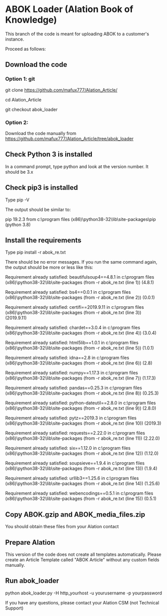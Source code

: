 # ABOK Loader (Alation Book of Knowledge)

This branch of the code is meant for uploading ABOK to a customer's instance. 

Proceed as follows:

## Download the code
### Option 1: git
git clone https://github.com/mafux777/Alation_Article/

cd Alation_Article

git checkout abok_loader

### Option 2:
Download the code manually from https://github.com/mafux777/Alation_Article/tree/abok_loader


## Check Python 3 is installed
In a command prompt, type python and look at the version number. It should be 3.x

## Check pip3 is installed
Type pip -V 

The output should be similar to:

pip 19.2.3 from c:\program files (x86)\python38-32\lib\site-packages\pip (python 3.8)

## Install the requirements
Type pip install -r abok_re.txt

There should be no error messages. If you run the same command again, the output should be more or less like this:

Requirement already satisfied: beautifulsoup4==4.8.1 in c:\program files (x86)\python38-32\lib\site-packages (from -r abok_re.txt (line 1)) (4.8.1)

Requirement already satisfied: bs4==0.0.1 in c:\program files (x86)\python38-32\lib\site-packages (from -r abok_re.txt (line 2)) (0.0.1)

Requirement already satisfied: certifi==2019.9.11 in c:\program files (x86)\python38-32\lib\site-packages (from -r abok_re.txt (line 3)) (2019.9.11)

Requirement already satisfied: chardet==3.0.4 in c:\program files (x86)\python38-32\lib\site-packages (from -r abok_re.txt (line 4)) (3.0.4)

Requirement already satisfied: html5lib==1.0.1 in c:\program files (x86)\python38-32\lib\site-packages (from -r abok_re.txt (line 5)) (1.0.1)

Requirement already satisfied: idna==2.8 in c:\program files (x86)\python38-32\lib\site-packages (from -r abok_re.txt (line 6)) (2.8)

Requirement already satisfied: numpy==1.17.3 in c:\program files (x86)\python38-32\lib\site-packages (from -r abok_re.txt (line 7)) (1.17.3)

Requirement already satisfied: pandas==0.25.3 in c:\program files (x86)\python38-32\lib\site-packages (from -r abok_re.txt (line 8)) (0.25.3)

Requirement already satisfied: python-dateutil==2.8.0 in c:\program files (x86)\python38-32\lib\site-packages (from -r abok_re.txt (line 9)) (2.8.0)

Requirement already satisfied: pytz==2019.3 in c:\program files (x86)\python38-32\lib\site-packages (from -r abok_re.txt (line 10)) (2019.3)

Requirement already satisfied: requests==2.22.0 in c:\program files (x86)\python38-32\lib\site-packages (from -r abok_re.txt (line 11)) (2.22.0)

Requirement already satisfied: six==1.12.0 in c:\program files (x86)\python38-32\lib\site-packages (from -r abok_re.txt (line 12)) (1.12.0)

Requirement already satisfied: soupsieve==1.9.4 in c:\program files (x86)\python38-32\lib\site-packages (from -r abok_re.txt (line 13)) (1.9.4)

Requirement already satisfied: urllib3==1.25.6 in c:\program files (x86)\python38-32\lib\site-packages (from -r abok_re.txt (line 14)) (1.25.6)

Requirement already satisfied: webencodings==0.5.1 in c:\program files (x86)\python38-32\lib\site-packages (from -r abok_re.txt (line 15)) (0.5.1)

## Copy ABOK.gzip and ABOK_media_files.zip
You should obtain these files from your Alation contact

## Prepare Alation
This version of the code does not create all templates automatically. Please create an Article Template called "ABOK Article" without any custom fields manually.

## Run abok_loader
python abok_loader.py -H http_yourhost -u yourusername -p yourpassword
  
If you have any questions, please contact your Alation CSM (not Technical Support)
